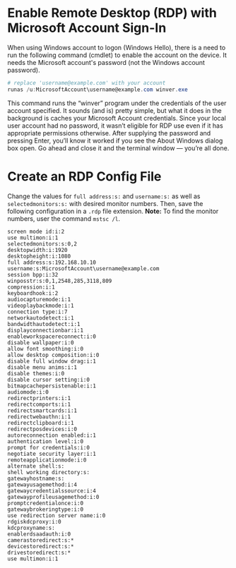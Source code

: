 # Enable Remote Desktop (RDP) with Microsoft Account Sign-In
When using Windows account to logon (Windows Hello), there is a need to run the following command (cmdlet) 
to enable the account on the device. It needs the Microsoft account's password (not the Windows account password).
```powershell
# replace 'username@example.com' with your account
runas /u:MicrosoftAccount\username@example.com winver.exe
 ```
This command runs the “winver” program under the credentials of the user account specified. It sounds (and is) 
pretty simple, but what it does in the background is caches your Microsoft Account credentials. Since your local 
user account had no password, it wasn’t eligible for RDP use even if it has appropriate permissions otherwise. 
After supplying the password and pressing Enter, you’ll know it worked if you see the About Windows dialog 
box open. Go ahead and close it and the terminal window — you’re all done.

# Create an RDP Config File
Change the values for `full address:s:` and `username:s:` as well as `selectedmonitors:s:` with desired monitor numbers. Then, save the following configuration in a `.rdp` file extension.
**Note:** To find the monitor numbers, user the command `mstsc /l`.

```config
screen mode id:i:2
use multimon:i:1
selectedmonitors:s:0,2
desktopwidth:i:1920
desktopheight:i:1080
full address:s:192.168.10.10
username:s:MicrosoftAccount\username@example.com
session bpp:i:32
winposstr:s:0,1,2548,285,3118,809
compression:i:1
keyboardhook:i:2
audiocapturemode:i:1
videoplaybackmode:i:1
connection type:i:7
networkautodetect:i:1
bandwidthautodetect:i:1
displayconnectionbar:i:1
enableworkspacereconnect:i:0
disable wallpaper:i:0
allow font smoothing:i:0
allow desktop composition:i:0
disable full window drag:i:1
disable menu anims:i:1
disable themes:i:0
disable cursor setting:i:0
bitmapcachepersistenable:i:1
audiomode:i:0
redirectprinters:i:1
redirectcomports:i:1
redirectsmartcards:i:1
redirectwebauthn:i:1
redirectclipboard:i:1
redirectposdevices:i:0
autoreconnection enabled:i:1
authentication level:i:0
prompt for credentials:i:0
negotiate security layer:i:1
remoteapplicationmode:i:0
alternate shell:s:
shell working directory:s:
gatewayhostname:s:
gatewayusagemethod:i:4
gatewaycredentialssource:i:4
gatewayprofileusagemethod:i:0
promptcredentialonce:i:0
gatewaybrokeringtype:i:0
use redirection server name:i:0
rdgiskdcproxy:i:0
kdcproxyname:s:
enablerdsaadauth:i:0
camerastoredirect:s:*
devicestoredirect:s:*
drivestoredirect:s:*
use multimon:i:1
```
